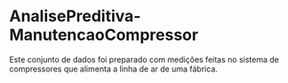 # AnalisePreditiva-ManutencaoCompressor
Este conjunto de dados foi preparado com medições feitas no sistema de compressores que alimenta a linha de ar de uma fábrica. 
